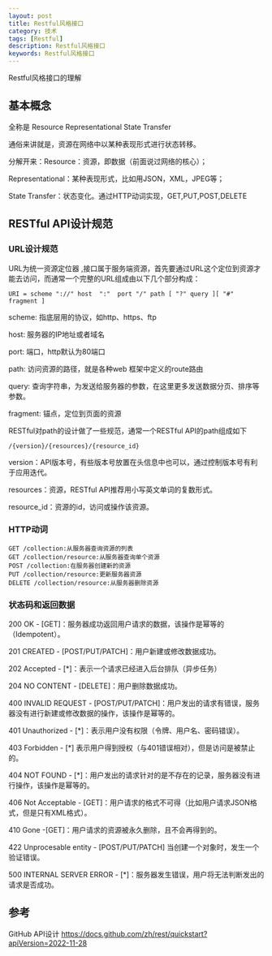 ```yaml
---
layout: post
title: Restful风格接口
category: 技术
tags: [Restful]
description: Restful风格接口
keywords: Restful风格接口
---
```


Restful风格接口的理解


## 基本概念

全称是 Resource Representational State Transfer

通俗来讲就是，资源在网络中以某种表现形式进行状态转移。

分解开来：Resource：资源，即数据（前面说过网络的核心）；

Representational：某种表现形式，比如用JSON，XML，JPEG等；

State Transfer：状态变化。通过HTTP动词实现，GET,PUT,POST,DELETE


## RESTful API设计规范

### URL设计规范

URL为统一资源定位器 ,接口属于服务端资源，首先要通过URL这个定位到资源才能去访问，而通常一个完整的URL组成由以下几个部分构成：

`URI = scheme "://" host  ":"  port "/" path [ "?" query ][ "#" fragment ]`

scheme: 指底层用的协议，如http、https、ftp

host: 服务器的IP地址或者域名

port: 端口，http默认为80端口

path: 访问资源的路径，就是各种web 框架中定义的route路由

query: 查询字符串，为发送给服务器的参数，在这里更多发送数据分页、排序等参数。

fragment: 锚点，定位到页面的资源


RESTful对path的设计做了一些规范，通常一个RESTful API的path组成如下

`/{version}/{resources}/{resource_id}`


version：API版本号，有些版本号放置在头信息中也可以，通过控制版本号有利于应用迭代。

resources：资源，RESTful API推荐用小写英文单词的复数形式。

resource_id：资源的id，访问或操作该资源。


### HTTP动词

```shell
GET /collection:从服务器查询资源的列表
GET /collection/resource:从服务器查询单个资源
POST /collection:在服务器创建新的资源
PUT /collection/resource:更新服务器资源
DELETE /collection/resource:从服务器删除资源
```


### 状态码和返回数据

200 OK - [GET]：服务器成功返回用户请求的数据，该操作是幂等的（Idempotent）。

201 CREATED - [POST/PUT/PATCH]：用户新建或修改数据成功。

202 Accepted - [*]：表示一个请求已经进入后台排队（异步任务）

204 NO CONTENT - [DELETE]：用户删除数据成功。

400 INVALID REQUEST - [POST/PUT/PATCH]：用户发出的请求有错误，服务器没有进行新建或修改数据的操作，该操作是幂等的。

401 Unauthorized - [*]：表示用户没有权限（令牌、用户名、密码错误）。

403 Forbidden - [*] 表示用户得到授权（与401错误相对），但是访问是被禁止的。

404 NOT FOUND - [*]：用户发出的请求针对的是不存在的记录，服务器没有进行操作，该操作是幂等的。

406 Not Acceptable - [GET]：用户请求的格式不可得（比如用户请求JSON格式，但是只有XML格式）。

410 Gone -[GET]：用户请求的资源被永久删除，且不会再得到的。

422 Unprocesable entity - [POST/PUT/PATCH] 当创建一个对象时，发生一个验证错误。

500 INTERNAL SERVER ERROR - [*]：服务器发生错误，用户将无法判断发出的请求是否成功。


## 参考

GitHub API设计 <https://docs.github.com/zh/rest/quickstart?apiVersion=2022-11-28>
